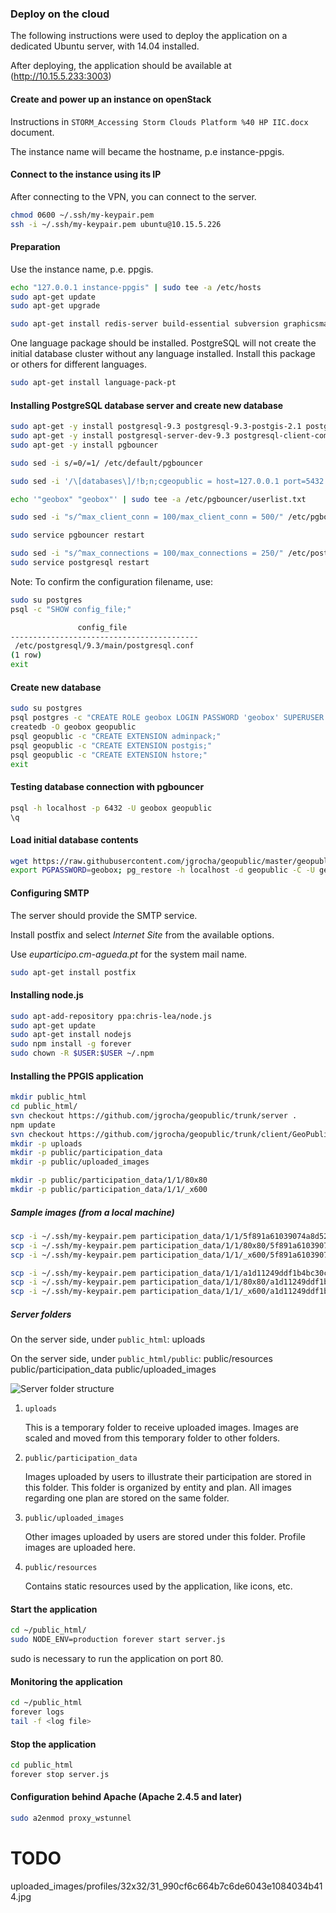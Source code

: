 ### Deploy on the cloud 

The following instructions were used to deploy the application on a dedicated Ubuntu server, with 14.04 installed.

After deploying, the application should be available at (http://10.15.5.233:3003)

#### Create and power up an instance on openStack

Instructions in `STORM_Accessing Storm Clouds Platform %40 HP IIC.docx` document.

The instance name will became the hostname, p.e instance-ppgis.

#### Connect to the instance using its IP

After connecting to the VPN, you can connect to the server.

```bash
chmod 0600 ~/.ssh/my-keypair.pem
ssh -i ~/.ssh/my-keypair.pem ubuntu@10.15.5.226
```

#### Preparation

Use the instance name, p.e. ppgis.

```bash
echo "127.0.0.1 instance-ppgis" | sudo tee -a /etc/hosts
sudo apt-get update
sudo apt-get upgrade

sudo apt-get install redis-server build-essential subversion graphicsmagick
```

One language package should be installed. PostgreSQL will not create the initial database cluster without any language installed.
Install this package or others for different languages.

```bash
sudo apt-get install language-pack-pt
```

#### Installing PostgreSQL database server and create new database

```bash
sudo apt-get -y install postgresql-9.3 postgresql-9.3-postgis-2.1 postgresql-contrib
sudo apt-get -y install postgresql-server-dev-9.3 postgresql-client-common postgresql-client-9.3
sudo apt-get -y install pgbouncer

sudo sed -i s/=0/=1/ /etc/default/pgbouncer

sudo sed -i '/\[databases\]/!b;n;cgeopublic = host=127.0.0.1 port=5432 dbname=geopublic' /etc/pgbouncer/pgbouncer.ini

echo '"geobox" "geobox"' | sudo tee -a /etc/pgbouncer/userlist.txt

sudo sed -i "s/^max_client_conn = 100/max_client_conn = 500/" /etc/pgbouncer/pgbouncer.ini

sudo service pgbouncer restart

sudo sed -i "s/^max_connections = 100/max_connections = 250/" /etc/postgresql/9.3/main/postgresql.conf
sudo service postgresql restart
```

Note: To confirm the configuration filename, use:

```bash
sudo su postgres
psql -c "SHOW config_file;"

               config_file
------------------------------------------
 /etc/postgresql/9.3/main/postgresql.conf
(1 row)
exit
```

#### Create new database

```bash
sudo su postgres
psql postgres -c "CREATE ROLE geobox LOGIN PASSWORD 'geobox' SUPERUSER INHERIT CREATEDB CREATEROLE REPLICATION;"
createdb -O geobox geopublic
psql geopublic -c "CREATE EXTENSION adminpack;"
psql geopublic -c "CREATE EXTENSION postgis;"
psql geopublic -c "CREATE EXTENSION hstore;"
exit
```

#### Testing database connection with pgbouncer

```bash
psql -h localhost -p 6432 -U geobox geopublic
\q
```

#### Load initial database contents

```bash
wget https://raw.githubusercontent.com/jgrocha/geopublic/master/geopublic-demo-0.9.backup
export PGPASSWORD=geobox; pg_restore -h localhost -d geopublic -C -U geobox geopublic-demo-0.9.backup
```

#### Configuring SMTP

The server should provide the SMTP service.

Install postfix and select *Internet Site* from the available options.

Use *euparticipo.cm-agueda.pt* for the system mail name.

```bash
sudo apt-get install postfix
```

#### Installing node.js

```bash
sudo apt-add-repository ppa:chris-lea/node.js
sudo apt-get update
sudo apt-get install nodejs
sudo npm install -g forever
sudo chown -R $USER:$USER ~/.npm
```

#### Installing the PPGIS application

```bash
mkdir public_html
cd public_html/
svn checkout https://github.com/jgrocha/geopublic/trunk/server .
npm update
svn checkout https://github.com/jgrocha/geopublic/trunk/client/GeoPublic/build/production/GeoPublic public
mkdir -p uploads
mkdir -p public/participation_data
mkdir -p public/uploaded_images

mkdir -p public/participation_data/1/1/80x80
mkdir -p public/participation_data/1/1/_x600
```

##### Sample images (from a local machine)

```bash
scp -i ~/.ssh/my-keypair.pem participation_data/1/1/5f891a61039074a8d5287bcd2a50da15.jpg ubuntu@10.15.5.226:public_html/public/participation_data/1/1
scp -i ~/.ssh/my-keypair.pem participation_data/1/1/80x80/5f891a61039074a8d5287bcd2a50da15.jpg ubuntu@10.15.5.226:public_html/public/participation_data/1/1/80x80
scp -i ~/.ssh/my-keypair.pem participation_data/1/1/_x600/5f891a61039074a8d5287bcd2a50da15.jpg ubuntu@10.15.5.226:public_html/public/participation_data/1/1/_x600

scp -i ~/.ssh/my-keypair.pem participation_data/1/1/a1d11249ddf1b4bc30c1e7d793697080.jpg ubuntu@10.15.5.226:public_html/public/participation_data/1/1
scp -i ~/.ssh/my-keypair.pem participation_data/1/1/80x80/a1d11249ddf1b4bc30c1e7d793697080.jpg ubuntu@10.15.5.226:public_html/public/participation_data/1/1/80x80
scp -i ~/.ssh/my-keypair.pem participation_data/1/1/_x600/a1d11249ddf1b4bc30c1e7d793697080.jpg ubuntu@10.15.5.226:public_html/public/participation_data/1/1/_x600
```

##### Server folders

On the server side, under `public_html`:
 uploads

On the server side, under `public_html/public`:
 public/resources
 public/participation_data
 public/uploaded_images

![Server folder structure](serverfolderstructure.png "Server folder structure")

1. `uploads`

    This is a temporary folder to receive uploaded images. Images are scaled and moved from this temporary folder to other folders.

2. `public/participation_data`

    Images uploaded by users to illustrate their participation are stored in this folder. This folder is organized by entity and plan. All images regarding one plan are stored on the same folder.

3. `public/uploaded_images`

    Other images uploaded by users are stored under this folder. Profile images are uploaded here.

4. `public/resources`

    Contains static resources used by the application, like icons, etc.

#### Start the application

```bash
cd ~/public_html/
sudo NODE_ENV=production forever start server.js
```

sudo is necessary to run the application on port 80.

#### Monitoring the application

```bash
cd ~/public_html
forever logs
tail -f <log file>
```

#### Stop the application

```bash
cd public_html
forever stop server.js
```

#### Configuration behind Apache (Apache 2.4.5 and later)

```bash
sudo a2enmod proxy_wstunnel
```
# TODO

uploaded_images/profiles/32x32/31_990cf6c664b7c6de6043e1084034b414.jpg